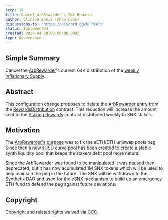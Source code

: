 ```yaml
---
sccp: 19
title: Cancel ArbRewarder's SNX Rewards
author: Clinton Ennis (@hav-noms)
discussions-to: 'https://discord.gg/kPPKsPb'
status: Implemented
created: 2020-04-30T00:00:00.000Z
type: Governance
---
```


## Simple Summary
<!--"If you can't explain it simply, you don't understand it well enough." Provide a simplified and layman-accessible explanation of the SCCP.-->
Cancel the [ArbRewarder](http://contracts.synthetix.io/ArbRewarder)'s current 64K distribution of the [weekly Inflationary Supply](0xab641a688b5637677dc665d1d4ca950f0e0ad74517266c39ea34ab4c4f69dbb8). 

## Abstract
<!--A short (~200 word) description of the variable change proposed.-->
This configuration change proposes to delete the [ArbRewarder](http://contracts.synthetix.io/ArbRewarder) entry from the [RewardsDistribution](https://contracts.synthetix.io/RewardsDistribution) contract. This reduction will increase the amount sent to the [Staking Rewards](http://contracts.synthetix.io/RewardEscrow) contract distributed weekly to SNX stakers.

## Motivation
<!--The motivation is critical for SCCPs that want to update variables within Synthetix. It should clearly explain why the existing variable is not incentive aligned. SCCP submissions without sufficient motivation may be rejected outright.-->

The [ArbRewarder's purpose](https://blog.synthetix.io/snx-arbitrage-pool/) was to fix the sETH/ETH uniswap pools peg. Since then a new [sUSD curve pool](https://blog.synthetix.io/susd-curve-pool-vulnerability-next-steps/) has been created to create a stable synth liquidity pool that keeps the stakers debt pool more netural.

Since the ArbRewarder was found to be manipulated it was paused then deprecated, but it has now acumulated 1M SNX tokens which will be used to help maintain the peg in the future. The SNX will be withdrawn to the Synthetix DAO and used for the [eSNX mechanism](https://blog.synthetix.io/snx-dfusion-trial-and-esnx/) to build up an emergency ETH fund to defend the peg against future deviations.

## Copyright

Copyright and related rights waived via [CC0](https://creativecommons.org/publicdomain/zero/1.0/).
